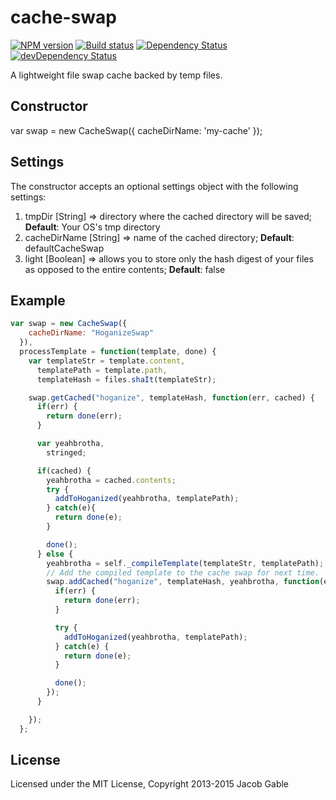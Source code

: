 # cache-swap

[![NPM version](http://img.shields.io/npm/v/cache-swap.svg)](https://www.npmjs.com/package/cache-swap)
[![Build status](https://ci.appveyor.com/api/projects/status/98uvrob6ogl7noey?svg=true)](https://ci.appveyor.com/project/ShinnosukeWatanabe/cache-swap)
[![Dependency Status](https://img.shields.io/david/jgable/cache-swap.svg?label=deps)](https://david-dm.org/jgable/cache-swap)
[![devDependency Status](https://img.shields.io/david/dev/jgable/cache-swap.svg?label=devDeps)](https://david-dm.org/jgable/cache-swap#info=devDependencies)

A lightweight file swap cache backed by temp files.

## Constructor

var swap = new CacheSwap({
    cacheDirName: 'my-cache'
  });

## Settings

The constructor accepts an optional settings object with the following settings:

1. tmpDir [String] => directory where the cached directory will be saved; **Default**: Your OS's tmp directory
2. cacheDirName [String] => name of the cached directory; **Default**: defaultCacheSwap
3. light [Boolean] => allows you to store only the hash digest of your files as opposed to the entire contents; **Default**: false

## Example

```javascript
var swap = new CacheSwap({
    cacheDirName: "HoganizeSwap"
  }),
  processTemplate = function(template, done) {
    var templateStr = template.content,
      templatePath = template.path,
      templateHash = files.shaIt(templateStr);

    swap.getCached("hoganize", templateHash, function(err, cached) {
      if(err) {
        return done(err);
      }

      var yeahbrotha,
        stringed;

      if(cached) {
        yeahbrotha = cached.contents;
        try {
          addToHoganized(yeahbrotha, templatePath);
        } catch(e){
          return done(e);
        }

        done();
      } else {
        yeahbrotha = self._compileTemplate(templateStr, templatePath);
        // Add the compiled template to the cache swap for next time.
        swap.addCached("hoganize", templateHash, yeahbrotha, function(err) {
          if(err) {
            return done(err);
          }

          try {
            addToHoganized(yeahbrotha, templatePath);
          } catch(e) {
            return done(e);
          }

          done();
        });
      }

    });
  };
```

## License

Licensed under the MIT License, Copyright 2013-2015 Jacob Gable
